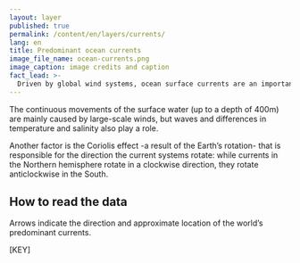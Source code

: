 ```yaml
---
layout: layer
published: true
permalink: /content/en/layers/currents/
lang: en
title: Predominant ocean currents
image_file_name: ocean-currents.png
image_caption: image credits and caption
fact_lead: >-
  Driven by global wind systems, ocean surface currents are an important factor for determining the movements and fate of marine plastic pollution.
---
```


The continuous movements of the surface water (up to a depth of 400m) are mainly caused by large-scale winds, but waves and differences in temperature and salinity also play a role.

Another factor is the Coriolis effect -a result of the Earth’s rotation- that is responsible for the direction the current systems rotate: while currents in the Northern hemisphere rotate in a clockwise direction, they rotate anticlockwise in the South.

## How to read the data

Arrows indicate the direction and approximate location of the world’s predominant currents.

[KEY]
